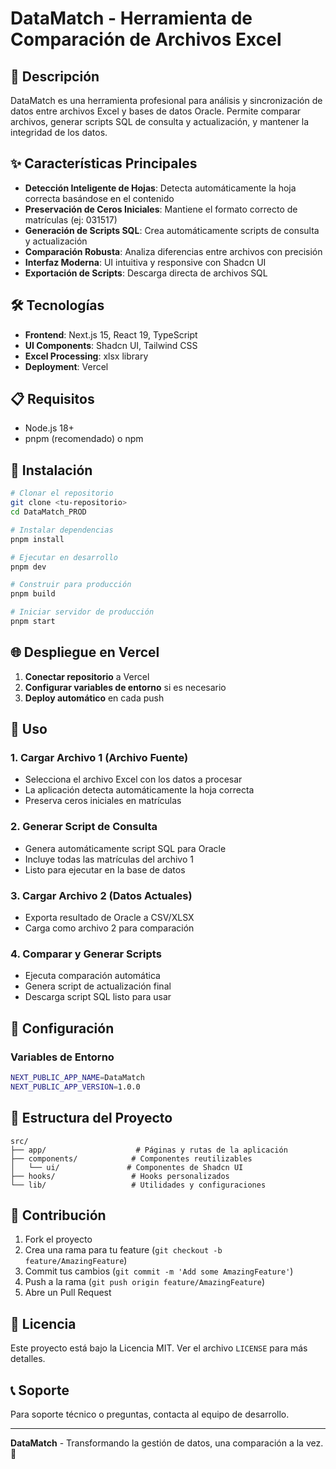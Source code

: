 # DataMatch - Herramienta de Comparación de Archivos Excel

## 🚀 Descripción

DataMatch es una herramienta profesional para análisis y sincronización de datos entre archivos Excel y bases de datos Oracle. Permite comparar archivos, generar scripts SQL de consulta y actualización, y mantener la integridad de los datos.

## ✨ Características Principales

- **Detección Inteligente de Hojas**: Detecta automáticamente la hoja correcta basándose en el contenido
- **Preservación de Ceros Iniciales**: Mantiene el formato correcto de matrículas (ej: 031517)
- **Generación de Scripts SQL**: Crea automáticamente scripts de consulta y actualización
- **Comparación Robusta**: Analiza diferencias entre archivos con precisión
- **Interfaz Moderna**: UI intuitiva y responsive con Shadcn UI
- **Exportación de Scripts**: Descarga directa de archivos SQL

## 🛠️ Tecnologías

- **Frontend**: Next.js 15, React 19, TypeScript
- **UI Components**: Shadcn UI, Tailwind CSS
- **Excel Processing**: xlsx library
- **Deployment**: Vercel

## 📋 Requisitos

- Node.js 18+
- pnpm (recomendado) o npm

## 🚀 Instalación

```bash
# Clonar el repositorio
git clone <tu-repositorio>
cd DataMatch_PROD

# Instalar dependencias
pnpm install

# Ejecutar en desarrollo
pnpm dev

# Construir para producción
pnpm build

# Iniciar servidor de producción
pnpm start
```

## 🌐 Despliegue en Vercel

1. **Conectar repositorio** a Vercel
2. **Configurar variables de entorno** si es necesario
3. **Deploy automático** en cada push

## 📖 Uso

### 1. Cargar Archivo 1 (Archivo Fuente)
- Selecciona el archivo Excel con los datos a procesar
- La aplicación detecta automáticamente la hoja correcta
- Preserva ceros iniciales en matrículas

### 2. Generar Script de Consulta
- Genera automáticamente script SQL para Oracle
- Incluye todas las matrículas del archivo 1
- Listo para ejecutar en la base de datos

### 3. Cargar Archivo 2 (Datos Actuales)
- Exporta resultado de Oracle a CSV/XLSX
- Carga como archivo 2 para comparación

### 4. Comparar y Generar Scripts
- Ejecuta comparación automática
- Genera script de actualización final
- Descarga script SQL listo para usar

## 🔧 Configuración

### Variables de Entorno
```bash
NEXT_PUBLIC_APP_NAME=DataMatch
NEXT_PUBLIC_APP_VERSION=1.0.0
```

## 📁 Estructura del Proyecto

```
src/
├── app/                    # Páginas y rutas de la aplicación
├── components/            # Componentes reutilizables
│   └── ui/               # Componentes de Shadcn UI
├── hooks/                 # Hooks personalizados
└── lib/                   # Utilidades y configuraciones
```

## 🤝 Contribución

1. Fork el proyecto
2. Crea una rama para tu feature (`git checkout -b feature/AmazingFeature`)
3. Commit tus cambios (`git commit -m 'Add some AmazingFeature'`)
4. Push a la rama (`git push origin feature/AmazingFeature`)
5. Abre un Pull Request

## 📄 Licencia

Este proyecto está bajo la Licencia MIT. Ver el archivo `LICENSE` para más detalles.

## 📞 Soporte

Para soporte técnico o preguntas, contacta al equipo de desarrollo.

---

**DataMatch** - Transformando la gestión de datos, una comparación a la vez. 🚀
